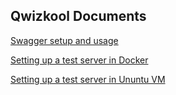 ## Qwizkool Documents

[Swagger setup and usage](UsingSwagger.md)

[Setting up a test server in Docker](DockerServerSetup.md)

[Setting up a test server in Ununtu VM](VMServerSetup.md)
